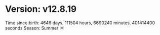 # Version: v12.8.19
Time since birth: 4646 days, 111504 hours, 6690240 minutes, 401414400 seconds
Season: Summer ☀️
